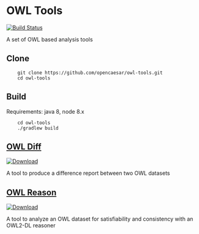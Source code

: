 # OWL Tools

[![Build Status](https://travis-ci.org/opencaesar/owl-tools.svg?branch=master)](https://travis-ci.org/opencaesar/owl-tools)

A set of OWL based analysis tools

## Clone
```
    git clone https://github.com/opencaesar/owl-tools.git
    cd owl-tools
```
      
## Build
Requirements: java 8, node 8.x 
```
    cd owl-tools
    ./gradlew build
```

## [OWL Diff](owl-tools/owl-diff/README.md)

[ ![Download](https://api.bintray.com/packages/opencaesar/owl-tools/owl-diff/images/download.svg) ](https://bintray.com/opencaesar/owl-tools/owl-diff/_latestVersion)

A tool to produce a difference report between two OWL datasets

## [OWL Reason](owl-tools/owl-reason/README.md)

[ ![Download](https://api.bintray.com/packages/opencaesar/owl-tools/owl-reason/images/download.svg) ](https://bintray.com/opencaesar/owl-tools/owl-reason/_latestVersion)

A tool to analyze an OWL dataset for satisfiability and consistency with an OWL2-DL reasoner
